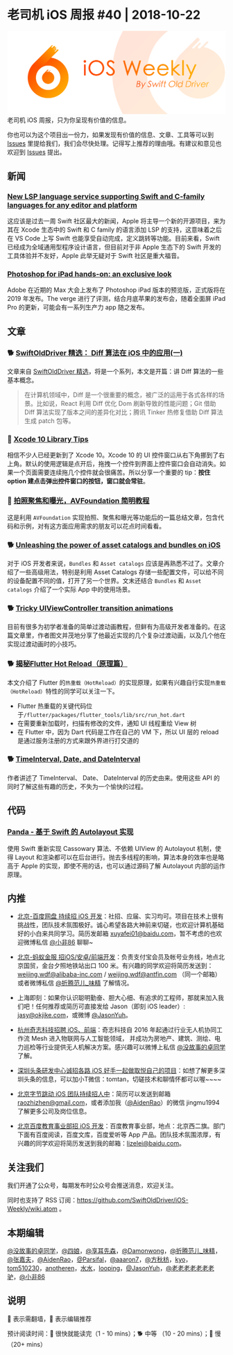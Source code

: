 # 老司机 iOS 周报 #40 | 2018-10-22

![ios-weekly](../assets/ios-weekly.png)
老司机 iOS 周报，只为你呈现有价值的信息。

你也可以为这个项目出一份力，如果发现有价值的信息、文章、工具等可以到 [Issues](https://github.com/SwiftOldDriver/iOS-Weekly/issues) 里提给我们，我们会尽快处理。记得写上推荐的理由哦。有建议和意见也欢迎到 [Issues](https://github.com/SwiftOldDriver/iOS-Weekly/issues) 提出。

## 新闻

### [New LSP language service supporting Swift and C-family languages for any editor and platform](https://forums.swift.org/t/new-lsp-language-service-supporting-swift-and-c-family-languages-for-any-editor-and-platform/17024)

这应该是过去一周 Swift 社区最大的新闻，Apple 将主导一个新的开源项目，来为其在 Xcode 生态中的 Swift 和 C family 的语言添加 LSP 的支持，这意味着之后在 VS Code 上写 Swift 也能享受自动完成，定义跳转等功能。目前来看，Swift 已经成为全域通用型程序设计语言，但目前对于非 Apple 生态下的 Swift 开发的工具体验并不友好，Apple 此举无疑对于 Swift 社区是重大福音。

### [Photoshop for iPad hands-on: an exclusive look](https://www.theverge.com/2018/10/15/17969754/adobe-photoshop-apple-ipad-creative-cloud)

Adobe 在近期的 Max 大会上发布了 Photoshop iPad 版本的预览版，正式版将在 2019 年发布。The verge 进行了评测，结合月底苹果的发布会，随着全面屏 iPad Pro 的更新，可能会有一系列生产力 app 随之发布。


## 文章

### 🐕 [SwiftOldDriver 精选： Diff 算法在 iOS 中的应用(一)](https://xiaozhuanlan.com/topic/6921308745)

文章来自 [SwiftOldDriver 精选](https://xiaozhuanlan.com/olddriver-selection)，将是一个系列，本文是开篇：讲 Diff 算法的一些基本概念。
> 在计算机领域中，Diff 是一个很重要的概念，被广泛的运用于各式各样的场景。比如说，React 利用 Diff 优化 Dom 刷新导致的性能问题；Git 借助 Diff 算法实现了版本之间的差异化对比；腾讯 Tinker 热修复借助 Diff 算法生成 patch 包等。

### 🐎 [Xcode 10 Library Tips](https://useyourloaf.com/blog/xcode-10-library-tips/)

相信不少人已经更新到了 Xcode 10。Xcode 10 的 UI 控件窗口从右下角挪到了右上角。默认的使用逻辑是点开后，拖拽一个控件到界面上控件窗口会自动消失。如果一个页面需要连续拖几个控件就会很痛苦。所以分享一个重要的 tip：**按住 option 建点击弹出控件窗口的按钮，窗口就会常驻**。

### 🐎 [拍照聚焦和曝光，AVFoundation 简明教程](https://juejin.im/post/5bc2123ee51d450e6c75157d)

这是利用 `AVFoundation` 实现拍照、聚焦和曝光等功能后的一篇总结文章，包含代码和示例，对有这方面应用需求的朋友可以花点时间看看。

### 🐕 [Unleashing the power of asset catalogs and bundles on iOS](https://rambo.codes/ios/2018/10/03/unleashing-the-power-of-asset-catalogs-and-bundles-on-ios.html)

对于 iOS 开发者来说，`Bundles` 和 `Asset catalogs` 应该是再熟悉不过了。文章介绍了一些高级用法，特别是利用 Asset Catalogs 存储一些配置文件，可以给不同的设备配置不同的值，打开了另一个世界。文末还结合 `Bundles` 和 `Asset catalogs` 介绍了一个实际 App 中的使用场景。

### 🐕 [Tricky UIViewController transition animations](https://medium.com/rosberryapps/tricky-uiviewcontroller-transition-animations-59131b540b33)

目前有很多为初学者准备的简单过渡动画教程，但鲜有为高级开发者准备的。在这篇文章里，作者图文并茂地分享了他最近实现的几个复杂过渡动画，以及几个他在实现过渡动画时的小技巧。

### 🐕 [揭秘Flutter Hot Reload（原理篇）](https://juejin.im/post/5bc80ef7f265da0a857aa924)

本文介绍了 Flutter 的`热重载（HotReload）`的实现原理，如果有兴趣自行实现`热重载（HotReload）`特性的同学可以关注一下。
* Flutter 热重载的关键代码位于`/flutter/packages/flutter_tools/lib/src/run_hot.dart`
* 在需要重新加载时，扫描有修改的文件，通知 UI 线程重绘 View 树
* 在 Flutter 中，因为 Dart 代码是工作在自己的 VM 下，所以 UI 层的 reload 是通过服务注册的方式来跟外界进行打交道的

### 🐕 [Time​Interval, Date, and Date​Interval](https://nshipster.com/timeinterval-date-dateinterval/)

作者讲述了 Time​Interval、 Date、 Date​Interval 的历史由来。使用这些 API 的同时了解这些有趣的历史，不失为一个愉快的过程。

## 代码

### [Panda - 基于 Swift 的 Autolayout 实现](https://github.com/nangege/Panda)

使用 Swift 重新实现 Cassowary 算法、不依赖 UIView 的 Autolayout 机制，使得 Layout 和渲染都可以在后台进行。抛去多线程的影响，算法本身的效率也是略高于 Apple 的实现，即使不用的话，也可以通过源码了解 Autolayout 内部的运作原理。

## 内推

- [北京-百度网盘 持续招 iOS 开发](https://talent.baidu.com/external/baidu/index.html#/jobDetail/2/102507)：社招、应届、实习均可。项目在技术上很有挑战性，团队技术氛围极好。诚心希望各路大神前来切磋，也欢迎计算机基础好的小白来共同学习。简历发邮箱 xuyafei01@baidu.com，暂不考虑的也欢迎微博私信 [@小非86](https://weibo.com/xuyafei86) 聊聊~

- [北京-蚂蚁金服 招iOS/安卓/前端开发](https://job.alibaba.com/zhaopin/position_detail.htm?trace=qrcode_share&positionCode=GP031268&from=timeline&isappinstalled=0)：负责支付宝会员及帐号业务线，地点北京国贸，金台夕照地铁站出口 100 米。有兴趣的同学欢迎将简历发送到：weijing.wdf@alibaba-inc.com / weijing.wdf@antfin.com （同一个邮箱）或者微博私信 [@折腾范儿_味精](https://weibo.com/agvicking) 了解情况。

- 上海即刻：如果你认识聪明勤奋、胆大心细、有追求的工程师，那就来加入我们吧！任何推荐或简历可直接发给 Jason（即刻 iOS leader）: jasy@okjike.com，或微博 [@JasonYuh](https://weibo.com/jasonyuh)。

- [杭州奇志科技招聘 iOS、前端](https://www.lagou.com/gongsi/34872.html)：奇志科技自 2016 年起通过行业无人机协同工作流 Mesh 进入物联网与人工智能领域， 并成功为房地产、建筑、测绘、电力巡检等行业提供无人机解决方案。感兴趣可以微博上私信 [@没故事的卓同学](https://weibo.com/u/1926303682) 了解。

- [深圳头条研发中心诚招各路 iOS 好手一起做取悦自己的项目](https://job.toutiao.com/2018/spring_referral/?token=alPR8WCv8nnnc5QqtsyKjw%3D%3D&key=MTY1MDMsMTg0MTQsMjA1MjAsMTk1NjEsMTU2ODksMTc0ODk%3D)：如想了解更多深圳头条的信息，可以加小T微信：tomtan，切磋技术和聊情怀都可以喔~~~~

- [北京字节跳动 iOS 团队持续招人中](https://job.toutiao.com/society)：简历可以发送到邮箱 raozhizhen@gmail.com，或者添加我（[@AidenRao](https://weibo.com/AidenRao)）的微信 jingmu1994 了解更多公司及岗位信息。

- [北京百度教育事业部招 iOS 开发](https://www.baidu.com/s?wd=百度)：百度教育事业部，地点：北京西二旗。部门下面有百度阅读，百度文库，百度爱听等 App 产品。团队技术氛围浓厚，有兴趣的同学欢迎将简历发送到我的邮箱：lizelei@baidu.com。

## 关注我们

我们开通了公众号，每期发布时公众号会推送消息，欢迎关注。

同时也支持了 RSS 订阅：https://github.com/SwiftOldDriver/iOS-Weekly/wiki.atom 。

## 本期编辑

[@没故事的卓同学](https://weibo.com/1926303682/profile)，[@四娘](https://kemchenj.github.io)，[@享耳先森](https://github.com/iblacksun)，[@Damonwong](https://weibo.com/damonone)，[@折腾范儿_味精](http://weibo.com/agvicking)，[@张嘉夫](https://weibo.com/2949394297)，[@AidenRao](https://weibo.com/AidenRao)，[@Parsifal](https://weibo.com/parsifalchang)，[@aaaron7](https://weibo.com/aaaron7)，[@方秋枋](https://weibo.com/100mango)，[kyo](https://github.com/KyoLi)，[tom510230](https://xiaozhuanlan.com/u/6682065345)，[anotheren](https://anotheren.com)，[水水](https://www.xuyanlan.com)，[looping](https://github.com/looping)，[@JasonYuh](https://weibo.com/jasonyuh)，[@老老老老老老老驴](https://weibo.com/u/6090610445)，[@小非86](https://weibo.com/xuyafei86)

## 说明

🚧 表示需翻墙，🌟 表示编辑推荐

预计阅读时间：🐎 很快就能读完（1 - 10 mins）；🐕 中等 （10 - 20 mins）；🐢 慢（20+ mins）

